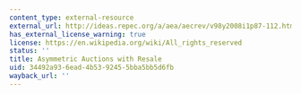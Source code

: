 ```yaml
---
content_type: external-resource
external_url: http://ideas.repec.org/a/aea/aecrev/v98y2008i1p87-112.html
has_external_license_warning: true
license: https://en.wikipedia.org/wiki/All_rights_reserved
status: ''
title: Asymmetric Auctions with Resale
uid: 34492a93-6ead-4b53-9245-5bba5bb5d6fb
wayback_url: ''
---
```

